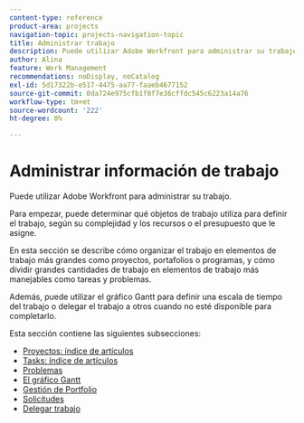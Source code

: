 ```yaml
---
content-type: reference
product-area: projects
navigation-topic: projects-navigation-topic
title: Administrar trabajo
description: Puede utilizar Adobe Workfront para administrar su trabajo. Para empezar, puede determinar qué objetos de trabajo utiliza para definir el trabajo, según su complejidad y los recursos o el presupuesto que le asigne. En esta sección se describe cómo organizar el trabajo en elementos de trabajo más grandes como proyectos, portafolios o programas, y cómo dividir grandes cantidades de trabajo en elementos de trabajo más manejables como tareas y problemas. Además, puede utilizar el gráfico Gantt para definir una escala de tiempo del trabajo o delegar el trabajo a otros cuando no esté disponible para completarlo.
author: Alina
feature: Work Management
recommendations: noDisplay, noCatalog
exl-id: 5d17322b-e517-4475-aa77-faaeb4677152
source-git-commit: 0da724e975cfb1f0f7e36cffdc545c6223a14a76
workflow-type: tm+mt
source-wordcount: '222'
ht-degree: 0%

---
```


# Administrar información de trabajo

Puede utilizar Adobe Workfront para administrar su trabajo.

Para empezar, puede determinar qué objetos de trabajo utiliza para definir el trabajo, según su complejidad y los recursos o el presupuesto que le asigne.

En esta sección se describe cómo organizar el trabajo en elementos de trabajo más grandes como proyectos, portafolios o programas, y cómo dividir grandes cantidades de trabajo en elementos de trabajo más manejables como tareas y problemas.

Además, puede utilizar el gráfico Gantt para definir una escala de tiempo del trabajo o delegar el trabajo a otros cuando no esté disponible para completarlo.

Esta sección contiene las siguientes subsecciones:

* [Proyectos: índice de artículos](../manage-work/projects/projects-overview.md)
* [Tasks: índice de artículos](../manage-work/tasks/tasks-overview.md)
* [Problemas](../manage-work/issues/issues-overview.md)
* [El gráfico Gantt](../manage-work/gantt-chart/the-gantt-chart.md)
* [Gestión de Portfolio](../manage-work/portfolios/portfolio-management-overview.md)
* [Solicitudes](../manage-work/requests/requests-overview.md)
* [Delegar trabajo](../manage-work/delegate-work/delegate-work.md)
